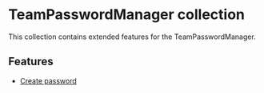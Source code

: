 # TeamPasswordManager collection

This collection contains extended features for the TeamPasswordManager.

## Features

* [Create password](./plugins/modules/teampasswordmanager_password_create.py)